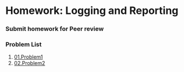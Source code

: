 Homework: Logging and Reporting
=====================================

### Submit homework for Peer review

### Problem List

1. [01.Problem1](./01.Problem1)
1. [02.Problem2](./02.Problem2)
